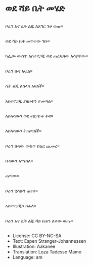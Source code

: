 # ወደ ሻይ ቤት መሄድ

##
ቦራን እና ሴት ልጁ ለእግር ጉዞ ወጡ።

##
ወደ ሻይ ቤት መጥተው ገቡ።

##
ካፌው ውስጥ አስተናጋጁ ወደ ጠረጴዛው አሳያቸው።

##
ቦራን ቡና አዟል።

##
ሴት ልጁ ለስላሳ አዛለች።

##
አስተናጋጁ ያዘዙትን ያመጣል።

##
ለስላሳውን ወደ ብርጭቆ ቀዳ።

##
ለስላሳውን ትጠጣለች።

##
ቦራን ቡናው ውስጥ ስኳር ጨመረ።

##
ቡናውን አማሰለ።

##
ጠጣው።

##
ቦራን ሂሳቡን ጠየቀ።

##
አስተናጋጁን ከፈለ።

##
ቦራን እና ሴት ልጁ ሻይ ቤቱን ለቀው ወጡ።

##
* License: CC BY-NC-SA
* Text: Espen Stranger-Johannessen
* Illustration: Aakanee
* Translation: Loza Tadesse Mamo
* Language: am
